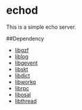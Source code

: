# echod
This is a simple echo server.


##Dependency
* [libgzf](https://github.com/gozfree/libraries/tree/master/libgzf)
* [liblog](https://github.com/gozfree/libraries/tree/master/liblog)
* [libgevent](https://github.com/gozfree/libraries/tree/master/libgevent)
* [libskt](https://github.com/gozfree/libraries/tree/master/libskt)
* [libdict](https://github.com/gozfree/libraries/tree/master/libdict)
* [libworkq](https://github.com/gozfree/libraries/tree/master/libworkq)
* [librpc](https://github.com/gozfree/libraries/tree/master/librpc)
* [libosal](https://github.com/gozfree/libraries/tree/master/libosal)
* [libthread](https://github.com/gozfree/libraries/tree/master/libthread)


